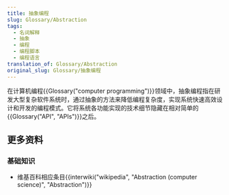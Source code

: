 ```yaml
---
title: 抽象编程
slug: Glossary/Abstraction
tags:
  - 名词解释
  - 抽象
  - 编程
  - 编程脚本
  - 编程语言
translation_of: Glossary/Abstraction
original_slug: Glossary/抽象编程
---
```

在计算机编程{{Glossary("computer programming")}}领域中，抽象编程指在研发大型复杂软件系统时，通过抽象的方法来降低编程复杂度，实现系统快速高效设计和开发的编程模式。它将系统各功能实现的技术细节隐藏在相对简单的 {{Glossary("API", "APIs")}}之后。

## 更多资料

### 基础知识

- 维基百科相应条目{{interwiki("wikipedia", "Abstraction (computer science)", "Abstraction")}}
